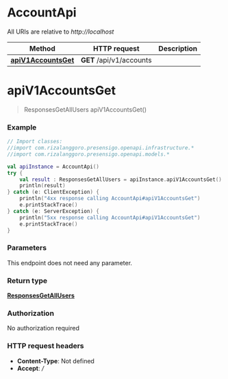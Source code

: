 # AccountApi

All URIs are relative to *http://localhost*

| Method | HTTP request | Description |
| ------------- | ------------- | ------------- |
| [**apiV1AccountsGet**](AccountApi.md#apiV1AccountsGet) | **GET** /api/v1/accounts |  |


<a id="apiV1AccountsGet"></a>
# **apiV1AccountsGet**
> ResponsesGetAllUsers apiV1AccountsGet()



### Example
```kotlin
// Import classes:
//import com.rizalanggoro.presensigo.openapi.infrastructure.*
//import com.rizalanggoro.presensigo.openapi.models.*

val apiInstance = AccountApi()
try {
    val result : ResponsesGetAllUsers = apiInstance.apiV1AccountsGet()
    println(result)
} catch (e: ClientException) {
    println("4xx response calling AccountApi#apiV1AccountsGet")
    e.printStackTrace()
} catch (e: ServerException) {
    println("5xx response calling AccountApi#apiV1AccountsGet")
    e.printStackTrace()
}
```

### Parameters
This endpoint does not need any parameter.

### Return type

[**ResponsesGetAllUsers**](ResponsesGetAllUsers.md)

### Authorization

No authorization required

### HTTP request headers

 - **Content-Type**: Not defined
 - **Accept**: */*

